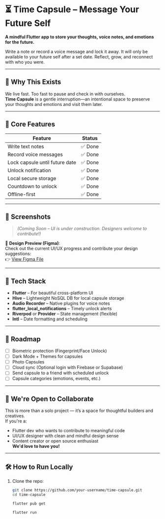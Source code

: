 # ⏳ Time Capsule – Message Your Future Self

**A mindful Flutter app to store your thoughts, voice notes, and emotions for the future.**

Write a note or record a voice message and lock it away. It will only be available to your future self after a set date. Reflect, grow, and reconnect with who you were.

---

## 🚀 Why This Exists

We live fast. Too fast to pause and check in with ourselves.  
**Time Capsule** is a gentle interruption—an intentional space to preserve your thoughts and emotions and visit them later.

---

## 🌟 Core Features

| Feature                    | Status    |
|---------------------------|-----------|
| Write text notes          | ✅ Done    |
| Record voice messages     | ✅ Done    |
| Lock capsule until future date | ✅ Done    |
| Unlock notification       | ✅ Done    |
| Local secure storage      | ✅ Done    |
| Countdown to unlock       | ✅ Done    |
| Offline-first             | ✅ Done    |

---

## 📱 Screenshots

> *(Coming Soon – UI is under construction. Designers welcome to contribute!)*

📐 **Design Preview (Figma)**:  
Check out the current UI/UX progress and contribute your design suggestions:  
👉 [View Figma File](https://www.figma.com/design/bhaxgYf7n8gipMt9spnJNJ/Time-capsule-App-UI--Community-?node-id=10-76&t=fJcMgrGF1RcpIiep-1)

---

## 🧠 Tech Stack

- **Flutter** – For beautiful cross-platform UI
- **Hive** – Lightweight NoSQL DB for local capsule storage
- **Audio Recorder** – Native plugins for voice notes
- **flutter_local_notifications** – Timely unlock alerts
- **Riverpod** or **Provider** – State management (flexible)
- **Intl** – Date formatting and scheduling

---

## 🎯 Roadmap

- [ ] Biometric protection (Fingerprint/Face Unlock)
- [ ] Dark Mode + Themes for capsules
- [ ] Photo Capsules
- [ ] Cloud sync (Optional login with Firebase or Supabase)
- [ ] Send capsule to a friend with scheduled unlock
- [ ] Capsule categories (emotions, events, etc.)

---

## 🤝 We're Open to Collaborate

This is more than a solo project — it’s a space for thoughtful builders and creatives.  
If you're a:

- Flutter dev who wants to contribute to meaningful code
- UI/UX designer with clean and mindful design sense
- Content creator or open source enthusiast  
**We'd love to have you!**

---

## 🛠️ How to Run Locally

1. Clone the repo:
   ```bash
   git clone https://github.com/your-username/time-capsule.git
   cd time-capsule

   flutter pub get

   flutter run
